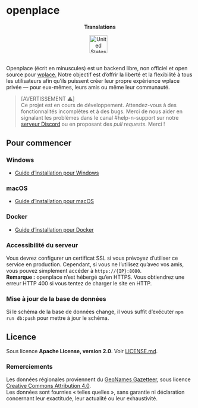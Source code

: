 # openplace  

<p align="center"><strong>Translations</strong></p>
<p align="center">
    <a href="../../README.md"><img src="https://flagcdn.com/256x192/us.png" width="48" alt="United States Flag"></a>
  &nbsp;

## 

Openplace (écrit en minuscules) est un backend libre, non officiel et open source pour [wplace.](https://wplace.live) Notre objectif est d’offrir la liberté et la flexibilité à tous les utilisateurs afin qu’ils puissent créer leur propre expérience wplace privée — pour eux-mêmes, leurs amis ou même leur communauté.  

> [AVERTISSEMENT ⚠️]  
> Ce projet est en cours de développement. Attendez-vous à des fonctionnalités incomplètes et à des bugs. Merci de nous aider en signalant les problèmes dans le canal #help-n-support sur notre [serveur Discord](https://discord.gg/ZRC4DnP9Z2) ou en proposant des *pull requests*. Merci !  

## Pour commencer  

### Windows  
- [Guide d’installation pour Windows](INSTALLATION_WINDOWS.md)  

### macOS  
- [Guide d’installation pour macOS](INSTALLATION_MACOS.md)  

### Docker  
- [Guide d’installation pour Docker](INSTALLATION_DOCKER.md)  

### Accessibilité du serveur  
Vous devrez configurer un certificat SSL si vous prévoyez d’utiliser ce service en production. Cependant, si vous ne l’utilisez qu’avec vos amis, vous pouvez simplement accéder à `https://{IP}:8080`.  
**Remarque :** openplace n’est hébergé qu’en HTTPS. Vous obtiendrez une erreur HTTP 400 si vous tentez de charger le site en HTTP.  

### Mise à jour de la base de données  
Si le schéma de la base de données change, il vous suffit d’exécuter `npm run db:push` pour mettre à jour le schéma.  

## Licence  
Sous licence **Apache License, version 2.0**. Voir [LICENSE.md](https://github.com/openplaceteam/openplace/blob/main/LICENSE.md).  

### Remerciements  
Les données régionales proviennent du [GeoNames Gazetteer](https://download.geonames.org/export/dump/), sous licence [Creative Commons Attribution 4.0](https://creativecommons.org/licenses/by/4.0/).  
Les données sont fournies « telles quelles », sans garantie ni déclaration concernant leur exactitude, leur actualité ou leur exhaustivité.
